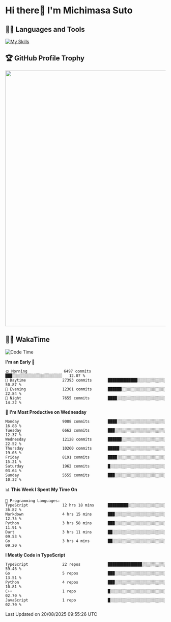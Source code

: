 # Hi there👋 I'm Michimasa Suto

## 🧑‍💻 Languages and Tools
[![My Skills](https://skillicons.dev/icons?i=ts,nextjs,react,go,python,aws,terraform)](https://skillicons.dev)

<!--
**Suto-Michimasa/Suto-Michimasa** is a ✨ _special_ ✨ repository because its `README.md` (this file) appears on your GitHub profile.

Here are some ideas to get you started:

- 🔭 I’m currently working on ...
- 🌱 I’m currently learning ...
- 👯 I’m looking to collaborate on ...
- 🤔 I’m looking for help with ...
- 💬 Ask me about ...
- 📫 How to reach me: ...
- 😄 Pronouns: ...
- ⚡ Fun fact: ...
-->

<!--
## 💎 Github Stats

<div>
  <img height="170" align="left" src="https://github-readme-stats-psi-three-31.vercel.app/api?username=Suto-michimasa&count_private=true&show_icons=true&theme=dark" />
  <img height="170" src="https://github-readme-stats-psi-three-31.vercel.app/api/top-langs/?username=Suto-michimasa&langs_count=8&layout=compact&theme=dark" />
</div>
-->

## 🏆 GitHub Profile Trophy

<img width="800" src="https://github-profile-trophy.vercel.app/?username=Suto-michimasa&theme=onedark&no-frame=true"/>


## 🧑‍💻 WakaTime
<!--START_SECTION:waka-->
![Code Time](http://img.shields.io/badge/Code%20Time-1%2C244%20hrs%202%20mins-blue)

**I'm an Early 🐤** 

```text
🌞 Morning                6497 commits        ███░░░░░░░░░░░░░░░░░░░░░░   12.07 % 
🌆 Daytime                27393 commits       █████████████░░░░░░░░░░░░   50.87 % 
🌃 Evening                12301 commits       ██████░░░░░░░░░░░░░░░░░░░   22.84 % 
🌙 Night                  7655 commits        ████░░░░░░░░░░░░░░░░░░░░░   14.22 % 
```
📅 **I'm Most Productive on Wednesday** 

```text
Monday                   9088 commits        ████░░░░░░░░░░░░░░░░░░░░░   16.88 % 
Tuesday                  6662 commits        ███░░░░░░░░░░░░░░░░░░░░░░   12.37 % 
Wednesday                12128 commits       ██████░░░░░░░░░░░░░░░░░░░   22.52 % 
Thursday                 10260 commits       █████░░░░░░░░░░░░░░░░░░░░   19.05 % 
Friday                   8191 commits        ████░░░░░░░░░░░░░░░░░░░░░   15.21 % 
Saturday                 1962 commits        █░░░░░░░░░░░░░░░░░░░░░░░░   03.64 % 
Sunday                   5555 commits        ███░░░░░░░░░░░░░░░░░░░░░░   10.32 % 
```


📊 **This Week I Spent My Time On** 

```text
💬 Programming Languages: 
TypeScript               12 hrs 18 mins      █████████░░░░░░░░░░░░░░░░   36.82 % 
Markdown                 4 hrs 15 mins       ███░░░░░░░░░░░░░░░░░░░░░░   12.75 % 
Python                   3 hrs 58 mins       ███░░░░░░░░░░░░░░░░░░░░░░   11.91 % 
Dart                     3 hrs 11 mins       ██░░░░░░░░░░░░░░░░░░░░░░░   09.53 % 
Go                       3 hrs 4 mins        ██░░░░░░░░░░░░░░░░░░░░░░░   09.20 % 
```

**I Mostly Code in TypeScript** 

```text
TypeScript               22 repos            ███████████████░░░░░░░░░░   59.46 % 
Go                       5 repos             ███░░░░░░░░░░░░░░░░░░░░░░   13.51 % 
Python                   4 repos             ███░░░░░░░░░░░░░░░░░░░░░░   10.81 % 
C++                      1 repo              █░░░░░░░░░░░░░░░░░░░░░░░░   02.70 % 
JavaScript               1 repo              █░░░░░░░░░░░░░░░░░░░░░░░░   02.70 % 
```




 Last Updated on 20/08/2025 09:55:26 UTC
<!--END_SECTION:waka-->
